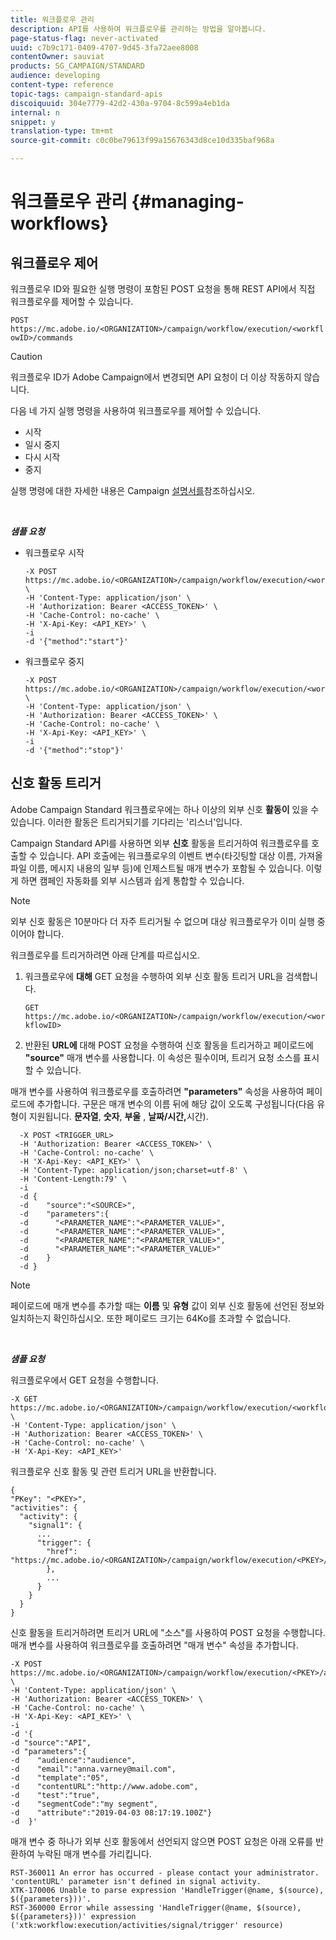 ```yaml
---
title: 워크플로우 관리
description: API를 사용하여 워크플로우를 관리하는 방법을 알아봅니다.
page-status-flag: never-activated
uuid: c7b9c171-0409-4707-9d45-3fa72aee8008
contentOwner: sauviat
products: SG_CAMPAIGN/STANDARD
audience: developing
content-type: reference
topic-tags: campaign-standard-apis
discoiquuid: 304e7779-42d2-430a-9704-8c599a4eb1da
internal: n
snippet: y
translation-type: tm+mt
source-git-commit: c0c0be79613f99a15676343d8ce10d335baf968a

---
```



# 워크플로우 관리 {#managing-workflows}

## 워크플로우 제어

워크플로우 ID와 필요한 실행 명령이 포함된 POST 요청을 통해 REST API에서 직접 워크플로우를 제어할 수 있습니다.

`POST https://mc.adobe.io/<ORGANIZATION>/campaign/workflow/execution/<workflowID>/commands`

>[!CAUTION]
>
>워크플로우 ID가 Adobe Campaign에서 변경되면 API 요청이 더 이상 작동하지 않습니다.

다음 네 가지 실행 명령을 사용하여 워크플로우를 제어할 수 있습니다.

* 시작
* 일시 중지
* 다시 시작
* 중지

실행 명령에 대한 자세한 내용은 Campaign [설명서를](https://helpx.adobe.com/campaign/standard/automating/using/executing-a-workflow.html)참조하십시오.

<br/>

***샘플 요청***

* 워크플로우 시작

   ```
   -X POST https://mc.adobe.io/<ORGANIZATION>/campaign/workflow/execution/<workflowID>/commands \
   -H 'Content-Type: application/json' \
   -H 'Authorization: Bearer <ACCESS_TOKEN>' \
   -H 'Cache-Control: no-cache' \
   -H 'X-Api-Key: <API_KEY>' \
   -i
   -d '{"method":"start"}'
   ```

   <!-- + réponse -->

* 워크플로우 중지

   ```
   -X POST https://mc.adobe.io/<ORGANIZATION>/campaign/workflow/execution/<workflowID>/commands \
   -H 'Content-Type: application/json' \
   -H 'Authorization: Bearer <ACCESS_TOKEN>' \
   -H 'Cache-Control: no-cache' \
   -H 'X-Api-Key: <API_KEY>' \
   -i
   -d '{"method":"stop"}'
   ```

   <!-- + réponse -->

## 신호 활동 트리거

Adobe Campaign Standard 워크플로우에는 하나 이상의 외부 신호 **활동이** 있을 수 있습니다. 이러한 활동은 트리거되기를 기다리는 '리스너'입니다.

Campaign Standard API를 사용하면 외부 **신호** 활동을 트리거하여 워크플로우를 호출할 수 있습니다. API 호출에는 워크플로우의 이벤트 변수(타깃팅할 대상 이름, 가져올 파일 이름, 메시지 내용의 일부 등)에 인제스트될 매개 변수가 포함될 수 있습니다. 이렇게 하면 캠페인 자동화를 외부 시스템과 쉽게 통합할 수 있습니다.

>[!NOTE]
>
>외부 신호 활동은 10분마다 더 자주 트리거될 수 없으며 대상 워크플로우가 이미 실행 중이어야 합니다.

워크플로우를 트리거하려면 아래 단계를 따르십시오.

1. 워크플로우에 **대해** GET 요청을 수행하여 외부 신호 활동 트리거 URL을 검색합니다.

   `GET https://mc.adobe.io/<ORGANIZATION>/campaign/workflow/execution/<workflowID>`

1. 반환된 **URL에** 대해 POST 요청을 수행하여 신호 활동을 트리거하고 페이로드에 **"source"** 매개 변수를 사용합니다. 이 속성은 필수이며, 트리거 요청 소스를 표시할 수 있습니다.

매개 변수를 사용하여 워크플로우를 호출하려면 **"parameters"** 속성을 사용하여 페이로드에 추가합니다. 구문은 매개 변수의 이름 뒤에 해당 값이 오도록 구성됩니다(다음 유형이 지원됩니다. **문자열**, **숫자**, **부울** , **날짜/시간,**&#x200B;시간).

```
  -X POST <TRIGGER_URL>
  -H 'Authorization: Bearer <ACCESS_TOKEN>' \
  -H 'Cache-Control: no-cache' \
  -H 'X-Api-Key: <API_KEY>' \
  -H 'Content-Type: application/json;charset=utf-8' \
  -H 'Content-Length:79' \
  -i
  -d {
  -d    "source":"<SOURCE>",
  -d    "parameters":{
  -d      "<PARAMETER_NAME":"<PARAMETER_VALUE>",
  -d      "<PARAMETER_NAME":"<PARAMETER_VALUE>",
  -d      "<PARAMETER_NAME":"<PARAMETER_VALUE>",  
  -d      "<PARAMETER_NAME":"<PARAMETER_VALUE>"
  -d    }
  -d }
```

>[!NOTE]
>
>페이로드에 매개 변수를 추가할 때는 **이름** 및 **유형** 값이 외부 신호 활동에 선언된 정보와 일치하는지 확인하십시오. 또한 페이로드 크기는 64Ko를 초과할 수 없습니다.

<br/>

***샘플 요청***

워크플로우에서 GET 요청을 수행합니다.

```
-X GET https://mc.adobe.io/<ORGANIZATION>/campaign/workflow/execution/<workflowID> \
-H 'Content-Type: application/json' \
-H 'Authorization: Bearer <ACCESS_TOKEN>' \
-H 'Cache-Control: no-cache' \
-H 'X-Api-Key: <API_KEY>'
```

워크플로우 신호 활동 및 관련 트리거 URL을 반환합니다.

```
{
"PKey": "<PKEY>",
"activities": {
  "activity": {
    "signal1": {
      ...
      "trigger": {
        "href": "https://mc.adobe.io/<ORGANIZATION>/campaign/workflow/execution/<PKEY>/activities/activity/<PKEY>/trigger/"
        },
        ...
      }
    }
  }
}
```

신호 활동을 트리거하려면 트리거 URL에 "소스"를 사용하여 POST 요청을 수행합니다. 매개 변수를 사용하여 워크플로우를 호출하려면 "매개 변수" 속성을 추가합니다.

```
-X POST https://mc.adobe.io/<ORGANIZATION>/campaign/workflow/execution/<PKEY>/activities/activity/<PKEY>/trigger \
-H 'Content-Type: application/json' \
-H 'Authorization: Bearer <ACCESS_TOKEN>' \
-H 'Cache-Control: no-cache' \
-H 'X-Api-Key: <API_KEY>' \
-i
-d '{
-d "source":"API",
-d "parameters":{
-d    "audience":"audience",
-d    "email":"anna.varney@mail.com",
-d    "template":"05",
-d    "contentURL":"http://www.adobe.com",
-d    "test":"true",
-d    "segmentCode":"my segment",
-d    "attribute":"2019-04-03 08:17:19.100Z"}
-d  }'
```

<!-- + réponse -->

매개 변수 중 하나가 외부 신호 활동에서 선언되지 않으면 POST 요청은 아래 오류를 반환하여 누락된 매개 변수를 가리킵니다.

```
RST-360011 An error has occurred - please contact your administrator.
'contentURL' parameter isn't defined in signal activity.
XTK-170006 Unable to parse expression 'HandleTrigger(@name, $(source), $({parameters}))'.
RST-360000 Error while assessing 'HandleTrigger(@name, $(source), $({parameters}))' expression ('xtk:workflow:execution/activities/signal/trigger' resource)
```
